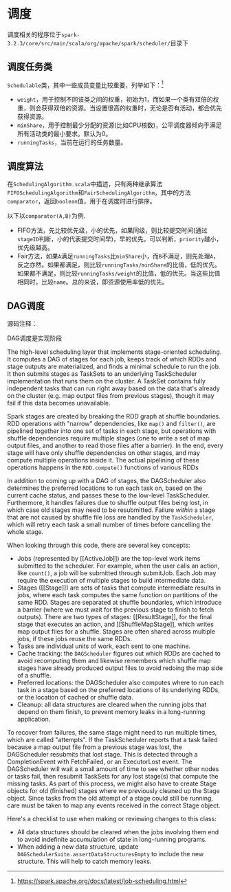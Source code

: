 # 调度

调度相关的程序位于`spark-3.2.3/core/src/main/scala/org/apache/spark/scheduler/`目录下

## 调度任务类

`Schedulable`类，其中一些成员变量比较重要，列举如下：[^1]
- `weight`，用于控制不同该类之间的权重，初始为1，而如果一个类有双倍的权重，则会获得双倍的资源。当设置很高的权重时，无论是否有活动，都会优先获得资源。
- `minShare`，用于控制最少分配的资源(比如CPU核数)，公平调度器倾向于满足所有活动类的最小要求。默认为0。
- `runningTasks`，当前在运行的任务数量。

## 调度算法

在`SchedulingAlgorithm.scala`中描述，只有两种继承算法`FIFOSchedulingAlgorithm`和`FairSchedulingAlgorithm`，其中的方法`comparator`，返回`boolean`值，用于在调度时进行排序。

以下以`comparator(A,B)`为例.
- FIFO方法，先比较优先级，小的优先，如果同级，则比较提交时间(通过`stageID`判断，小的代表提交时间早)，早的优先。可以判断，`priority`越小，优先级越高。
- Fair方法，如果`A`满足`runningTasks`比`minShare`小，而`B`不满足，则先处理`A`，反之亦然。如果都满足，则比较`runningTasks/minShare`的比值，低的优先。如果都不满足，则比较`runningTasks/weight`的比值，低的优先。当这些比值相同时，比较`name`。总的来说，即资源使用率低的优先。

## DAG调度

源码注释：

DAG调度是实现阶段

The high-level scheduling layer that implements stage-oriented scheduling. It computes a DAG of stages for each job, keeps track of which RDDs and stage outputs are materialized, and finds a minimal schedule to run the job. It then submits stages as TaskSets to an underlying TaskScheduler implementation that runs them on the cluster. A TaskSet contains fully independent tasks that can run right away based on the data that's already on the cluster (e.g. map output files from previous stages), though it may fail if this data becomes unavailable.

Spark stages are created by breaking the RDD graph at shuffle boundaries. RDD operations with "narrow" dependencies, like `map()` and `filter()`, are pipelined together into one set of tasks in each stage, but operations with shuffle dependencies require multiple stages (one to write a set of map output files, and another to read those files after a barrier). In the end, every stage will have only shuffle dependencies on other stages, and may compute multiple operations inside it. The actual pipelining of these operations happens in the `RDD.compute()` functions of
various RDDs

In addition to coming up with a DAG of stages, the DAGScheduler also determines the preferred locations to run each task on, based on the current cache status, and passes these to the low-level TaskScheduler. Furthermore, it handles failures due to shuffle output files being lost, in which case old stages may need to be resubmitted. Failure *within* a stage that are not caused by shuffle file loss are handled by the `TaskScheduler`, which will retry each task a small number of times before cancelling the whole stage.

When looking through this code, there are several key concepts:
 - Jobs (represented by [[ActiveJob]]) are the top-level work items submitted to the scheduler. For example, when the user calls an action, like `count()`, a job will be submitted through submitJob. Each Job may require the execution of multiple stages to build intermediate data.
 - Stages ([[Stage]]) are sets of tasks that compute intermediate results in jobs, where each task computes the same function on partitions of the same RDD. Stages are separated at shuffle boundaries, which introduce a barrier (where we must wait for the previous stage to finish to fetch outputs). There are two types of stages: [[ResultStage]], for the final stage that executes an action, and [[ShuffleMapStage]], which writes map output files for a shuffle. Stages are often shared across multiple jobs, if these jobs reuse the same RDDs.
 - Tasks are individual units of work, each sent to one machine.
 - Cache tracking: the `DAGScheduler` figures out which RDDs are cached to avoid recomputing them and likewise remembers which shuffle map stages have already produced output files to avoid redoing the map side of a shuffle.
 - Preferred locations: the DAGScheduler also computes where to run each task in a stage based on the preferred locations of its underlying RDDs, or the location of cached or shuffle data.
 - Cleanup: all data structures are cleared when the running jobs that depend on them finish, to prevent memory leaks in a long-running application.

To recover from failures, the same stage might need to run multiple times, which are called "attempts". If the TaskScheduler reports that a task failed because a map output file from a previous stage was lost, the DAGScheduler resubmits that lost stage. This is detected through a CompletionEvent with FetchFailed, or an ExecutorLost event. The DAGScheduler will wait a small amount of time to see whether other nodes or tasks fail, then resubmit TaskSets for any lost stage(s) that compute the missing tasks. As part of this process, we might also have to create Stage objects for old (finished) stages where we previously cleaned up the Stage object. Since tasks from the old attempt of a stage could still be running, care must be taken to map any events received in the correct Stage object.

Here's a checklist to use when making or reviewing changes to this class:
 - All data structures should be cleared when the jobs involving them end to avoid indefinite accumulation of state in long-running programs.
 - When adding a new data structure, update `DAGSchedulerSuite.assertDataStructuresEmpty` to include the new structure. This will help to catch memory leaks.


[^1]:https://spark.apache.org/docs/latest/job-scheduling.html

[^100]:https://zhuanlan.zhihu.com/p/163067566